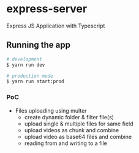 # express-server

Express JS Application with Typescript

## Running the app

```bash
# development
$ yarn run dev

# production mode
$ yarn run start:prod
```

### PoC

- Files uploading using multer
	- create dynamic folder & filter file(s)
	- upload single & multiple files for same field
	- upload videos as chunk and combine
	- upload video as base64 files and combine
	- reading from and writing to a file 